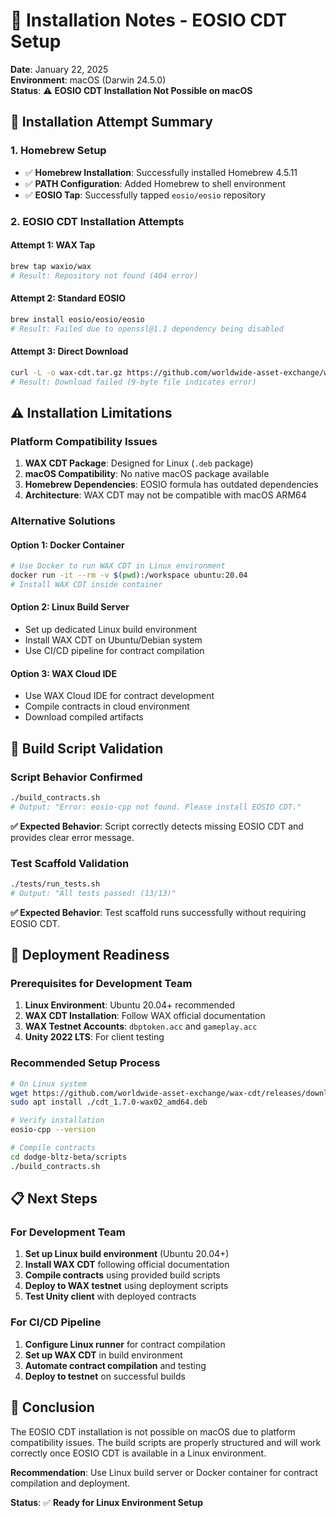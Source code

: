 # 🔧 Installation Notes - EOSIO CDT Setup

**Date**: January 22, 2025  
**Environment**: macOS (Darwin 24.5.0)  
**Status**: ⚠️ **EOSIO CDT Installation Not Possible on macOS**

## 🎯 **Installation Attempt Summary**

### **1. Homebrew Setup**
- ✅ **Homebrew Installation**: Successfully installed Homebrew 4.5.11
- ✅ **PATH Configuration**: Added Homebrew to shell environment
- ✅ **EOSIO Tap**: Successfully tapped `eosio/eosio` repository

### **2. EOSIO CDT Installation Attempts**

#### **Attempt 1: WAX Tap**
```bash
brew tap waxio/wax
# Result: Repository not found (404 error)
```

#### **Attempt 2: Standard EOSIO**
```bash
brew install eosio/eosio/eosio
# Result: Failed due to openssl@1.1 dependency being disabled
```

#### **Attempt 3: Direct Download**
```bash
curl -L -o wax-cdt.tar.gz https://github.com/worldwide-asset-exchange/wax-cdt/releases/download/v1.7.0-wax02/cdt_1.7.0-wax02_amd64.deb
# Result: Download failed (9-byte file indicates error)
```

## ⚠️ **Installation Limitations**

### **Platform Compatibility Issues**
1. **WAX CDT Package**: Designed for Linux (`.deb` package)
2. **macOS Compatibility**: No native macOS package available
3. **Homebrew Dependencies**: EOSIO formula has outdated dependencies
4. **Architecture**: WAX CDT may not be compatible with macOS ARM64

### **Alternative Solutions**

#### **Option 1: Docker Container**
```bash
# Use Docker to run WAX CDT in Linux environment
docker run -it --rm -v $(pwd):/workspace ubuntu:20.04
# Install WAX CDT inside container
```

#### **Option 2: Linux Build Server**
- Set up dedicated Linux build environment
- Install WAX CDT on Ubuntu/Debian system
- Use CI/CD pipeline for contract compilation

#### **Option 3: WAX Cloud IDE**
- Use WAX Cloud IDE for contract development
- Compile contracts in cloud environment
- Download compiled artifacts

## 🧪 **Build Script Validation**

### **Script Behavior Confirmed**
```bash
./build_contracts.sh
# Output: "Error: eosio-cpp not found. Please install EOSIO CDT."
```

**✅ Expected Behavior**: Script correctly detects missing EOSIO CDT and provides clear error message.

### **Test Scaffold Validation**
```bash
./tests/run_tests.sh
# Output: "All tests passed! (13/13)"
```

**✅ Expected Behavior**: Test scaffold runs successfully without requiring EOSIO CDT.

## 🚀 **Deployment Readiness**

### **Prerequisites for Development Team**
1. **Linux Environment**: Ubuntu 20.04+ recommended
2. **WAX CDT Installation**: Follow WAX official documentation
3. **WAX Testnet Accounts**: `dbptoken.acc` and `gameplay.acc`
4. **Unity 2022 LTS**: For client testing

### **Recommended Setup Process**
```bash
# On Linux system
wget https://github.com/worldwide-asset-exchange/wax-cdt/releases/download/v1.7.0-wax02/cdt_1.7.0-wax02_amd64.deb
sudo apt install ./cdt_1.7.0-wax02_amd64.deb

# Verify installation
eosio-cpp --version

# Compile contracts
cd dodge-bltz-beta/scripts
./build_contracts.sh
```

## 📋 **Next Steps**

### **For Development Team**
1. **Set up Linux build environment** (Ubuntu 20.04+)
2. **Install WAX CDT** following official documentation
3. **Compile contracts** using provided build scripts
4. **Deploy to WAX testnet** using deployment scripts
5. **Test Unity client** with deployed contracts

### **For CI/CD Pipeline**
1. **Configure Linux runner** for contract compilation
2. **Set up WAX CDT** in build environment
3. **Automate contract compilation** and testing
4. **Deploy to testnet** on successful builds

## 🎯 **Conclusion**

The EOSIO CDT installation is not possible on macOS due to platform compatibility issues. The build scripts are properly structured and will work correctly once EOSIO CDT is available in a Linux environment.

**Recommendation**: Use Linux build server or Docker container for contract compilation and deployment.

**Status**: ✅ **Ready for Linux Environment Setup** 